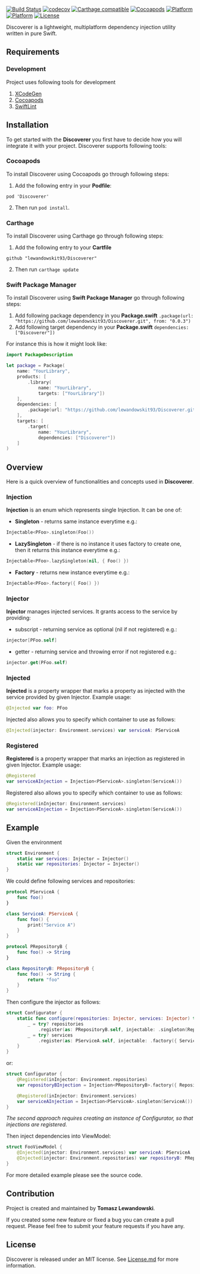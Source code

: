 [![Build Status](https://travis-ci.org/lewandowskit93/Discoverer.svg?branch=master)](https://travis-ci.org/lewandowskit93/Discoverer)
[![codecov](https://codecov.io/gh/lewandowskit93/Discoverer/branch/master/graph/badge.svg)](https://codecov.io/gh/lewandowskit93/Discoverer)
[![Carthage compatible](https://img.shields.io/badge/Carthage-Compatible-brightgreen.svg?style=flat)](https://github.com/Carthage/Carthage)
[![Cocoapods](https://img.shields.io/cocoapods/v/Discoverer.svg?style=flat)](https://cocoapods.org/pods/Discoverer)
[![Platform](https://img.shields.io/cocoapods/p/Discoverer.svg?style=flat)](https://cocoapods.org/pods/Discoverer)
[![Platform](https://img.shields.io/badge/Platform-linux-brightgreen.svg)](#)
[![License](https://img.shields.io/cocoapods/l/Discoverer.svg?style=flat)](https://cocoapods.org/pods/Discoverer)

Discoverer is a lightweight, multiplatform dependency injection utility written in pure Swift.

## Requirements

### Development
Project uses following tools for development
1. [XCodeGen](https://github.com/yonaskolb/XcodeGen)
2. [Cocoapods](https://cocoapods.org)
3. [SwiftLint](https://github.com/realm/SwiftLint)

## Installation

To get started with the **Discoverer** you first have to decide how you will integrate it with your project. Discoverer supports following tools:

### Cocoapods

To install Discoverer using Cocoapods go through following steps:

1. Add the following entry in your **Podfile**:
```
pod 'Discoverer'
```
2. Then run `pod install`.


### Carthage

To install Discoverer using Carthage go through following steps:

1. Add the following entry to your **Cartfile**

```
github "lewandowskit93/Discoverer"
```

2. Then run ```carthage update```

### Swift Package Manager

To install Discoverer using **Swift Package Manager** go through following steps:

1. Add following package dependency in you **Package.swift** ``` .package(url: "https://github.com/lewandowskit93/Discoverer.git", from: "0.0.3") ```
2. Add following target dependency in your **Package.swift** ``` dependencies: ["Discoverer"]) ```

For instance this is how it might look like:
```swift
import PackageDescription

let package = Package(
    name: "YourLibrary",
    products: [
        .library(
            name: "YourLibrary",
            targets: ["YourLibrary"])
    ],
    dependencies: [
        .package(url: "https://github.com/lewandowskit93/Discoverer.git", from: "0.0.3")
    ],
    targets: [
        .target(
            name: "YourLibrary",
            dependencies: ["Discoverer"])
    ]
)
```

## Overview

Here is a quick overview of functionalities and concepts used in **Discoverer**.

### Injection

**Injection** is an enum which represents single Injection. It can be one of:
- **Singleton** - returns same instance everytime e.g.: 
```swift
Injectable<PFoo>.singleton(Foo())
```
- **LazySingleton** - if there is no instance it uses factory to create one, then it returns this instance everytime e.g.: 
```swift
Injectable<PFoo>.lazySingleton(nil, { Foo() })
```
- **Factory** - returns new instance everytime e.g.: 
```swift
Injectable<PFoo>.factory({ Foo() })
```

### Injector

**Injector** manages injected services. It grants access to the service by providing:
- subscript - returning service as optional (nil if not registered) e.g.:
```swift
injector[PFoo.self]
```
- getter - returning service and throwing error if not registered e.g.: 
```swift
injector.get(PFoo.self)
```

### Injected
**Injected** is a property wrapper that marks a property as injected with the service provided by given Injector.
Example usage:
```swift
@Injected var foo: PFoo
```
Injected also allows you to specify which container to use as follows:
```swift
@Injected(injector: Environment.services) var serviceA: PServiceA
```
### Registered
**Registered** is a property wrapper that marks an injection as registered in given Injector.
Example usage:
```swift
@Registered
var serviceAInjection = Injection<PServiceA>.singleton(ServiceA())
```
Registered also allows you to specify which container to use as follows:
```swift
@Registered(inInjector: Environment.services)
var serviceAInjection = Injection<PServiceA>.singleton(ServiceA())
```
## Example

Given the environment
```swift
struct Environment {
    static var services: Injector = Injector()
    static var repositories: Injector = Injector()
}
```

We could define following services and repositories: 
```swift
protocol PServiceA {
    func foo()
}

class ServiceA: PServiceA {
    func foo() {
        print("Service A")
    }
}

protocol PRepositoryB {
    func foo() -> String
}

class RepositoryB: PRepositoryB {
    func foo() -> String {
        return "foo"
    }
}
```

Then configure the injector as follows:
```swift
struct Configurator {
    static func configure(repositories: Injector, services: Injector) throws {
        _ = try? repositories
            .register(as: PRepositoryB.self, injectable: .singleton(RepositoryB()))
        _ = try? services
            .register(as: PServiceA.self, injectable: .factory({ ServiceA() }))
    }
}
```
or:
```swift
struct Configurator {
    @Registered(inInjector: Environment.repositories)
    var repositoryBInjection = Injection<PRepositoryB>.factory({ RepositoryB() })

    @Registered(inInjector: Environment.services)
    var serviceAInjection = Injection<PServiceA>.singleton(ServiceA())
}
```
*The second approach requires creating an instance of Configurator, so that injections are registered.*

Then inject dependencies into ViewModel:
```swift
struct FooViewModel {
    @Injected(injector: Environment.services) var serviceA: PServiceA
    @Injected(injector: Environment.repositories) var repositoryB: PRepositoryB
}
```

For more detailed example please see the source code.

## Contribution

Project is created and maintained by **Tomasz Lewandowski**.

If you created some new feature or fixed a bug you can create a pull request. Please feel free to submit your feature requests if you have any.

## License

Discoverer is released under an MIT license. See [License.md](LICENSE.md) for more information.
